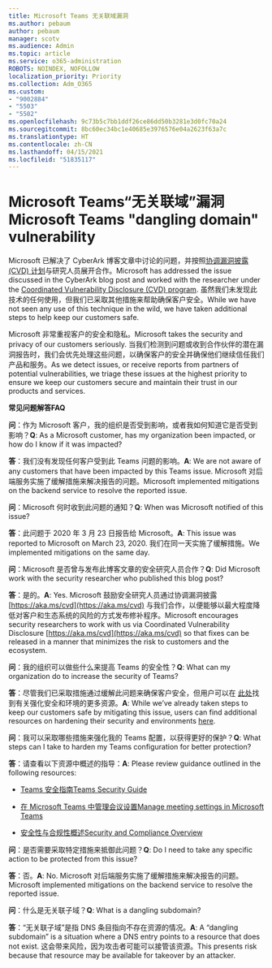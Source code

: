 ```yaml
---
title: Microsoft Teams 无关联域漏洞
ms.author: pebaum
author: pebaum
manager: scotv
ms.audience: Admin
ms.topic: article
ms.service: o365-administration
ROBOTS: NOINDEX, NOFOLLOW
localization_priority: Priority
ms.collection: Adm_O365
ms.custom:
- "9002884"
- "5503"
- "5502"
ms.openlocfilehash: 9c73b5c7bb1ddf26ce86dd50b3281e3d0fc70a24
ms.sourcegitcommit: 8bc60ec34bc1e40685e3976576e04a2623f63a7c
ms.translationtype: HT
ms.contentlocale: zh-CN
ms.lasthandoff: 04/15/2021
ms.locfileid: "51835117"
---
```

# <a name="microsoft-teams-dangling-domain-vulnerability"></a><span data-ttu-id="fd332-102">Microsoft Teams“无关联域”漏洞</span><span class="sxs-lookup"><span data-stu-id="fd332-102">Microsoft Teams "dangling domain" vulnerability</span></span>

<span data-ttu-id="fd332-103">Microsoft 已解决了 CyberArk 博客文章中讨论的问题，并按照[协调漏洞披露 (CVD) 计划](https://aka.ms/cvd)与研究人员展开合作。</span><span class="sxs-lookup"><span data-stu-id="fd332-103">Microsoft has addressed the issue discussed in the CyberArk blog post and worked with the researcher under the [Coordinated Vulnerability Disclosure (CVD) program](https://aka.ms/cvd).</span></span> <span data-ttu-id="fd332-104">虽然我们未发现此技术的任何使用，但我们已采取其他措施来帮助确保客户安全。</span><span class="sxs-lookup"><span data-stu-id="fd332-104">While we have not seen any use of this technique in the wild, we have taken additional steps to help keep our customers safe.</span></span>

<span data-ttu-id="fd332-105">Microsoft 非常重视客户的安全和隐私。</span><span class="sxs-lookup"><span data-stu-id="fd332-105">Microsoft takes the security and privacy of our customers seriously.</span></span> <span data-ttu-id="fd332-106">当我们检测到问题或收到合作伙伴的潜在漏洞报告时，我们会优先处理这些问题，以确保客户的安全并确保他们继续信任我们产品和服务。</span><span class="sxs-lookup"><span data-stu-id="fd332-106">As we detect issues, or receive reports from partners of potential vulnerabilities, we triage these issues at the highest priority to ensure we keep our customers secure and maintain their trust in our products and services.</span></span>

<span data-ttu-id="fd332-107">**常见问题解答**</span><span class="sxs-lookup"><span data-stu-id="fd332-107">**FAQ**</span></span>

<span data-ttu-id="fd332-108">**问**：作为 Microsoft 客户，我的组织是否受到影响，或者我如何知道它是否受到影响？</span><span class="sxs-lookup"><span data-stu-id="fd332-108">**Q**: As a Microsoft customer, has my organization been impacted, or how do I know if it was impacted?</span></span>

<span data-ttu-id="fd332-109">**答**：我们没有发现任何客户受到此 Teams 问题的影响。</span><span class="sxs-lookup"><span data-stu-id="fd332-109">**A**: We are not aware of any customers that have been impacted by this Teams issue.</span></span> <span data-ttu-id="fd332-110">Microsoft 对后端服务实施了缓解措施来解决报告的问题。</span><span class="sxs-lookup"><span data-stu-id="fd332-110">Microsoft implemented mitigations on the backend service to resolve the reported issue.</span></span>

<span data-ttu-id="fd332-111">**问**：Microsoft 何时收到此问题的通知？</span><span class="sxs-lookup"><span data-stu-id="fd332-111">**Q**: When was Microsoft notified of this issue?</span></span>

<span data-ttu-id="fd332-112">**答**：此问题于 2020 年 3 月 23 日报告给 Microsoft。</span><span class="sxs-lookup"><span data-stu-id="fd332-112">**A**: This issue was reported to Microsoft on March 23, 2020.</span></span> <span data-ttu-id="fd332-113">我们在同一天实施了缓解措施。</span><span class="sxs-lookup"><span data-stu-id="fd332-113">We implemented mitigations on the same day.</span></span>

<span data-ttu-id="fd332-114">**问**：Microsoft 是否曾与发布此博客文章的安全研究人员合作？</span><span class="sxs-lookup"><span data-stu-id="fd332-114">**Q**: Did Microsoft work with the security researcher who published this blog post?</span></span>

<span data-ttu-id="fd332-115">**答**：是的。</span><span class="sxs-lookup"><span data-stu-id="fd332-115">**A**: Yes.</span></span> <span data-ttu-id="fd332-116">Microsoft 鼓励安全研究人员通过协调漏洞披露 [https://aka.ms/cvd](https://aka.ms/cvd) 与我们合作，以便能够以最大程度降低对客户和生态系统的风险的方式发布修补程序。</span><span class="sxs-lookup"><span data-stu-id="fd332-116">Microsoft encourages security researchers to work with us via Coordinated Vulnerability Disclosure [https://aka.ms/cvd](https://aka.ms/cvd) so that fixes can be released in a manner that minimizes the risk to customers and the ecosystem.</span></span>  

<span data-ttu-id="fd332-117">**问**：我的组织可以做些什么来提高 Teams 的安全性？</span><span class="sxs-lookup"><span data-stu-id="fd332-117">**Q**: What can my organization do to increase the security of Teams?</span></span>  

<span data-ttu-id="fd332-118">**答**：尽管我们已采取措施通过缓解此问题来确保客户安全，但用户可以在 [此处](https://www.microsoft.com/microsoft-365/blog/2020/04/06/it-professionals-privacy-security-microsoft-teams/)找到有关强化安全和环境的更多资源。</span><span class="sxs-lookup"><span data-stu-id="fd332-118">**A**: While we’ve already taken steps to keep our customers safe by mitigating this issue, users can find additional resources on hardening their security and environments [here](https://www.microsoft.com/microsoft-365/blog/2020/04/06/it-professionals-privacy-security-microsoft-teams/).</span></span>  

<span data-ttu-id="fd332-119">**问**：我可以采取哪些措施来强化我的 Teams 配置，以获得更好的保护？</span><span class="sxs-lookup"><span data-stu-id="fd332-119">**Q**: What steps can I take to harden my Teams configuration for better protection?</span></span>

<span data-ttu-id="fd332-120">**答**：请查看以下资源中概述的指导：</span><span class="sxs-lookup"><span data-stu-id="fd332-120">**A**: Please review guidance outlined in the following resources:</span></span> 

- [<span data-ttu-id="fd332-121">Teams 安全指南</span><span class="sxs-lookup"><span data-stu-id="fd332-121">Teams Security Guide</span></span>](https://docs.microsoft.com/microsoftteams/teams-security-guide)

- [<span data-ttu-id="fd332-122">在 Microsoft Teams 中管理会议设置</span><span class="sxs-lookup"><span data-stu-id="fd332-122">Manage meeting settings in Microsoft Teams</span></span>](https://docs.microsoft.com/microsoftteams/meeting-settings-in-teams)

- [<span data-ttu-id="fd332-123">安全性与合规性概述</span><span class="sxs-lookup"><span data-stu-id="fd332-123">Security and Compliance Overview</span></span>](https://docs.microsoft.com/microsoftteams/security-compliance-overview)

<span data-ttu-id="fd332-124">**问**：是否需要采取特定措施来抵御此问题？</span><span class="sxs-lookup"><span data-stu-id="fd332-124">**Q**: Do I need to take any specific action to be protected from this issue?</span></span>

<span data-ttu-id="fd332-125">**答**：否。</span><span class="sxs-lookup"><span data-stu-id="fd332-125">**A**: No.</span></span> <span data-ttu-id="fd332-126">Microsoft 对后端服务实施了缓解措施来解决报告的问题。</span><span class="sxs-lookup"><span data-stu-id="fd332-126">Microsoft implemented mitigations on the backend service to resolve the reported issue.</span></span>

<span data-ttu-id="fd332-127">**问**：什么是无关联子域？</span><span class="sxs-lookup"><span data-stu-id="fd332-127">**Q**: What is a dangling subdomain?</span></span>

<span data-ttu-id="fd332-128">**答**：“无关联子域”是指 DNS 条目指向不存在资源的情况。</span><span class="sxs-lookup"><span data-stu-id="fd332-128">**A**:  A “dangling subdomain” is a situation where a DNS entry points to a resource that does not exist.</span></span>  <span data-ttu-id="fd332-129">这会带来风险，因为攻击者可能可以接管该资源。</span><span class="sxs-lookup"><span data-stu-id="fd332-129">This presents risk because that resource may be available for takeover by an attacker.</span></span>
